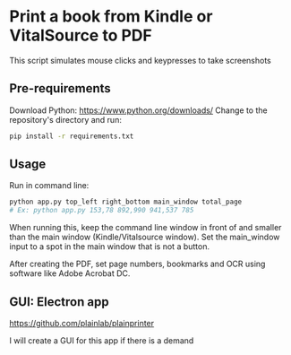 # Print a book from Kindle or VitalSource to PDF

This script simulates mouse clicks and keypresses to take screenshots 

## Pre-requirements
Download Python: https://www.python.org/downloads/
Change to the repository's directory and run:

```bash
pip install -r requirements.txt
```

## Usage
Run in command line:

```bash
python app.py top_left right_bottom main_window total_page
# Ex: python app.py 153,78 892,990 941,537 785
```

When running this, keep the command line window in front of and smaller than the main window (Kindle/Vitalsource window). Set the main_window input to a spot in the main window that is not a button.

After creating the PDF, set page numbers, bookmarks and OCR using software like Adobe Acrobat DC.

## GUI: Electron app

https://github.com/plainlab/plainprinter

I will create a GUI for this app if there is a demand
